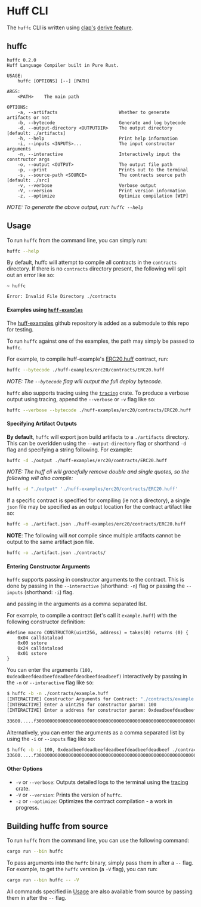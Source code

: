 # Huff CLI

The `huffc` CLI is written using [clap's](https://docs.rs/clap) [derive feature](https://github.com/clap-rs/clap/blob/master/examples/derive_ref/README.md).


## huffc

```
huffc 0.2.0
Huff Language Compiler built in Pure Rust.

USAGE:
    huffc [OPTIONS] [--] [PATH]

ARGS:
    <PATH>    The main path

OPTIONS:
    -a, --artifacts                       Whether to generate artifacts or not
    -b, --bytecode                        Generate and log bytecode
    -d, --output-directory <OUTPUTDIR>    The output directory [default: ./artifacts]
    -h, --help                            Print help information
    -i, --inputs <INPUTS>...              The input constructor arguments
    -n, --interactive                     Interactively input the constructor args
    -o, --output <OUTPUT>                 The output file path
    -p, --print                           Prints out to the terminal
    -s, --source-path <SOURCE>            The contracts source path [default: ./src]
    -v, --verbose                         Verbose output
    -V, --version                         Print version information
    -z, --optimize                        Optimize compilation [WIP]
```

_NOTE: To generate the above output, run: `huffc --help`_


## Usage

To run `huffc` from the command line, you can simply run:
```bash
huffc --help
```

By default, huffc will attempt to compile all contracts in the `contracts` directory. If there is no `contracts` directory present, the following will spit out an error like so:
```bash,color=red
~ huffc

Error: Invalid File Directory ./contracts

```

#### Examples using [`huff-examples`](https://github.com/huff-language/huff-examples)

The [huff-examples](https://github.com/huff-language/huff-examples) github repository is added as a submodule to this repo for testing.

To run `huffc` against one of the examples, the path may simply be passed to `huffc`.

For example, to compile huff-example's [ERC20.huff](../huff-examples/erc20/contracts/ERC20.huff) contract, run:

```bash
huffc --bytecode ./huff-examples/erc20/contracts/ERC20.huff
```

_NOTE: The `--bytecode` flag will output the full deploy bytecode._

`huffc` also supports tracing using the [`tracing`](https://docs.rs/tracing/0.1.29/tracing/) crate. To produce a verbose output using tracing, append the `--verbose` or `-v` flag like so:

```bash
huffc --verbose --bytecode ./huff-examples/erc20/contracts/ERC20.huff
```

#### Specifying Artifact Outputs

**By default**, `huffc` will export json build artifacts to a `./artifacts` directory. This can be overidden using the `--output-directory` flag or shorthand `-d` flag and specifying a string following. For example:

```bash
huffc -d ./output ./huff-examples/erc20/contracts/ERC20.huff
```

_NOTE: The huff cli will gracefully remove double and single quotes, so the following will also compile:_

```bash
huffc -d "./output" './huff-examples/erc20/contracts/ERC20.huff'
```

If a specific contract is specified for compiling (ie not a directory), a single `json` file may be specified as an output location for the contract artifact like so:

```bash
huffc -o ./artifact.json ./huff-examples/erc20/contracts/ERC20.huff
```

**NOTE**: The following will _not_ compile since multiple artifacts cannot be output to the same artifact json file.
```bash
huffc -o ./artifact.json ./contracts/
```


#### Entering Constructor Arguments

`huffc` supports passing in constructor arguments to the contract. This is done by passing in the `--interactive` (shorthand: `-n`) flag or passing the `--inputs` (shorthand: `-i`) flag.

 and passing in the arguments as a comma separated list.

For example, to compile a contract (let's call it `example.huff`) with the following constructor definition:
```huff
#define macro CONSTRUCTOR(uint256, address) = takes(0) returns (0) {
    0x04 calldataload
    0x00 sstore
    0x24 calldataload
    0x01 sstore
}
```

You can enter the arguments `(100, 0xdeadbeefdeadbeefdeadbeefdeadbeefdeadbeef)` interactively by passing in the `-n` or `--interactive` flag like so:

```bash
$ huffc -b -n ./contracts/example.huff
[INTERACTIVE] Constructor Arguments for Contract: "./contracts/example.huff"
[INTERACTIVE] Enter a uint256 for constructor param: 100
[INTERACTIVE] Enter a address for constructor param: 0xdeadbeefdeadbeefdeadbeefdeadbeefdeadbeef

33600.....f30000000000000000000000000000000000000000000000000000000000000064000000000000000000000000deadbeefdeadbeefdeadbeefdeadbeefdeadbeef
```

Alternatively, you can enter the arguments as a comma separated list by using the `-i` or `--inputs` flag like so:

```bash
$ huffc -b -i 100, 0xdeadbeefdeadbeefdeadbeefdeadbeefdeadbeef ./contracts/example.huff
33600.....f30000000000000000000000000000000000000000000000000000000000000064000000000000000000000000deadbeefdeadbeefdeadbeefdeadbeefdeadbeef
```

#### Other Options

- `-v` or `--verbose`: Outputs detailed logs to the terminal using the [tracing](https://crates.io/crates/tracing) crate.
- `-V` or `--version`: Prints the version of `huffc`.
- `-z` or `--optimize`: Optimizes the contract compilation - a work in progress.


## Building huffc from source

To run `huffc` from the command line, you can use the following command:
```bash
cargo run --bin huffc
```

To pass arguments into the `huffc` binary, simply pass them in after a `--` flag. For example, to get the `huffc` version (a `-V` flag), you can run:
```bash
cargo run --bin huffc -- -V
```

All commands specified in [Usage](#usage) are also available from source by passing them in after the `--` flag.
